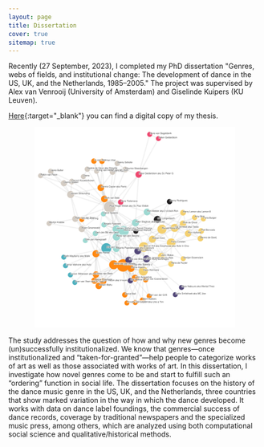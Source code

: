```yaml
---
layout: page
title: Dissertation
cover: true
sitemap: true
---
```


Recently (27 September, 2023), I completed my PhD dissertation "Genres, webs of fields, and institutional change: The development of dance in the US, UK, and the Netherlands, 1985–2005." The project was supervised by Alex van Venrooij (University of Amsterdam) and Giselinde Kuipers (KU Leuven). 

[Here](https://drive.google.com/file/d/1X_po1TRfYSwXhB94j9EwJG6wvcZAbhcH/view?usp=sharing){:target="_blank"} you can find a digital copy of my thesis. 

<p align="center">
<img src="/assets/img/blog/Figure 3 (1).svg" alt="cover" width="400"/>
</p>

The study addresses the question of how and why new genres become (un)successfully institutionalized. We know that genres—once institutionalized and “taken-for-granted”—help people to categorize works of art as well as those associated with works of art. In this dissertation, I investigate how novel genres come to be and start to fulfill such an “ordering” function in social life. The dissertation focuses on the history of the dance music genre in the US, UK, and the Netherlands, three countries that show marked variation in the way in which the dance developed. It works with data on dance label foundings, the commercial success of dance records, coverage by traditional newspapers and the specialized music press, among others, which are analyzed using both computational social science and qualitative/historical methods.


<!-- ## Credits -->

<!-- Artwork by [Ulyana](https://www.instagram.com/goianulia/){:target="_blank"} -->




